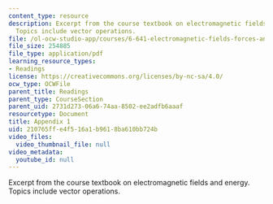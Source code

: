 ```yaml
---
content_type: resource
description: Excerpt from the course textbook on electromagnetic fields and energy.
  Topics include vector operations.
file: /ol-ocw-studio-app/courses/6-641-electromagnetic-fields-forces-and-motion-spring-2005/210765ffe4f516a1b9618ba610bb724b_a1.pdf
file_size: 254885
file_type: application/pdf
learning_resource_types:
- Readings
license: https://creativecommons.org/licenses/by-nc-sa/4.0/
ocw_type: OCWFile
parent_title: Readings
parent_type: CourseSection
parent_uid: 2731d273-06a6-74aa-8502-ee2adfb6aaaf
resourcetype: Document
title: Appendix 1
uid: 210765ff-e4f5-16a1-b961-8ba610bb724b
video_files:
  video_thumbnail_file: null
video_metadata:
  youtube_id: null
---
```

Excerpt from the course textbook on electromagnetic fields and energy. Topics include vector operations.